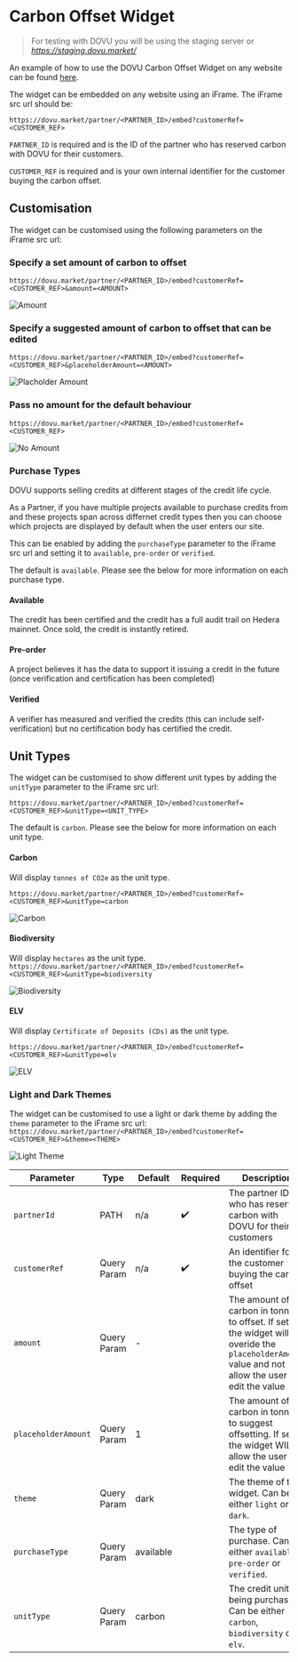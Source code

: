 # Carbon Offset Widget

> For testing with DOVU you will be using the staging server or *https://staging.dovu.market/*

An example of how to use the DOVU Carbon Offset Widget on any website can be found [here](/examples/carbon-offset-widget/carbonOffsetWidget.html).

The widget can be embedded on any website using an iFrame. The iFrame src url should be:

`https://dovu.market/partner/<PARTNER_ID>/embed?customerRef=<CUSTOMER_REF>`

`PARTNER_ID` is required and is the ID of the partner who has reserved carbon with DOVU for their customers.

`CUSTOMER_REF` is required and is your own internal identifier for the customer buying the carbon offset.

## Customisation

The widget can be customised using the following parameters on the iFrame src url:

### Specify a set amount of carbon to offset

`https://dovu.market/partner/<PARTNER_ID>/embed?customerRef=<CUSTOMER_REF>&amount=<AMOUNT>`

![Amount](/examples/carbon-offset-widget/dovuCarbonOffsetWidgetAmount.png)

### Specify a suggested amount of carbon to offset that can be edited

`https://dovu.market/partner/<PARTNER_ID>/embed?customerRef=<CUSTOMER_REF>&placeholderAmount=<AMOUNT>`

![Placholder Amount](/examples/carbon-offset-widget/dovuCarbonOffsetWidgetPlaceholder.png)

### Pass no amount for the default behaviour

`https://dovu.market/partner/<PARTNER_ID>/embed?customerRef=<CUSTOMER_REF>`

![No Amount](/examples/carbon-offset-widget/dovuCarbonOffsetWidgetDefault.png)

### Purchase Types

DOVU supports selling credits at different stages of the credit life cycle.

As a Partner, if you have multiple projects available to purchase credits from and these projects span across differnet credit types then you can choose which projects are displayed by default when the user enters our site.

This can be enabled by adding the `purchaseType` parameter to the iFrame src url and setting it to `available`, `pre-order` or `verified`.

The default is `available`. Please see the below for more information on each purchase type.

#### Available

The credit has been certified and the credit has a full audit trail on Hedera mainnet. Once sold, the credit is instantly retired.

#### Pre-order

A project believes it has the data to support it issuing a credit in the future (once verification and certification has been completed)

#### Verified

A verifier has measured and verified the credits (this can include self-verification) but no certification body has certified the credit.

## Unit Types

The widget can be customised to show different unit types by adding the `unitType` parameter to the iFrame src url:

`https://dovu.market/partner/<PARTNER_ID>/embed?customerRef=<CUSTOMER_REF>&unitType=<UNIT_TYPE>`

The default is `carbon`. Please see the below for more information on each unit type.

#### Carbon

Will display `tonnes of CO2e` as the unit type.

`https://dovu.market/partner/<PARTNER_ID>/embed?customerRef=<CUSTOMER_REF>&unitType=carbon`

![Carbon](/examples/carbon-offset-widget/dovuCarbonOffsetWidget.png)

#### Biodiversity

Will display `hectares` as the unit type.
`https://dovu.market/partner/<PARTNER_ID>/embed?customerRef=<CUSTOMER_REF>&unitType=biodiversity`

![Biodiversity](/examples/carbon-offset-widget/dovuBiodiversityWidgetAmount.png)

#### ELV

Will display `Certificate of Deposits (CDs)` as the unit type.

`https://dovu.market/partner/<PARTNER_ID>/embed?customerRef=<CUSTOMER_REF>&unitType=elv`

![ELV](/examples/carbon-offset-widget/dovuELVWidgetAmount.png)

### Light and Dark Themes

The widget can be customised to use a light or dark theme by adding the `theme` parameter to the iFrame src url:
`https://dovu.market/partner/<PARTNER_ID>/embed?customerRef=<CUSTOMER_REF>&theme=<THEME>`

![Light Theme](/examples/carbon-offset-widget/dovuCarbonOffsetWidgetLight.png)

| Parameter           | Type        | Default   | Required | Description                                                                                                                                      | Example      |
| ------------------- | ----------- | --------- | -------- | ------------------------------------------------------------------------------------------------------------------------------------------------ | ------------ |
| `partnerId`         | PATH        | n/a       | ✔️       | The partner ID who has reserved carbon with DOVU for their customers                                                                             | SWIRLDS      |
| `customerRef`       | Query Param | n/a       | ✔️       | An identifier for the customer buying the carbon offset                                                                                          | cust_123     |
| `amount`            | Query Param | -         |          | The amount of carbon in tonnes to offset. If set, the widget will overide the `placeholderAmount` value and not allow the user to edit the value | 42           |
| `placeholderAmount` | Query Param | 1         |          | The amount of carbon in tonnes to suggest offsetting. If set, the widget WILL allow the user to edit the value                                   | 10           |
| `theme`             | Query Param | dark      |          | The theme of the widget. Can be either `light` or `dark`.                                                                                        | light        |
| `purchaseType`      | Query Param | available |          | The type of purchase. Can be either `available`, `pre-order` or `verified`.                                                                      | pre-order    |
| `unitType`          | Query Param | carbon    |          | The credit unit being purchase. Can be either `carbon`, `biodiversity` or `elv`.                                                                 | biodiversity |
